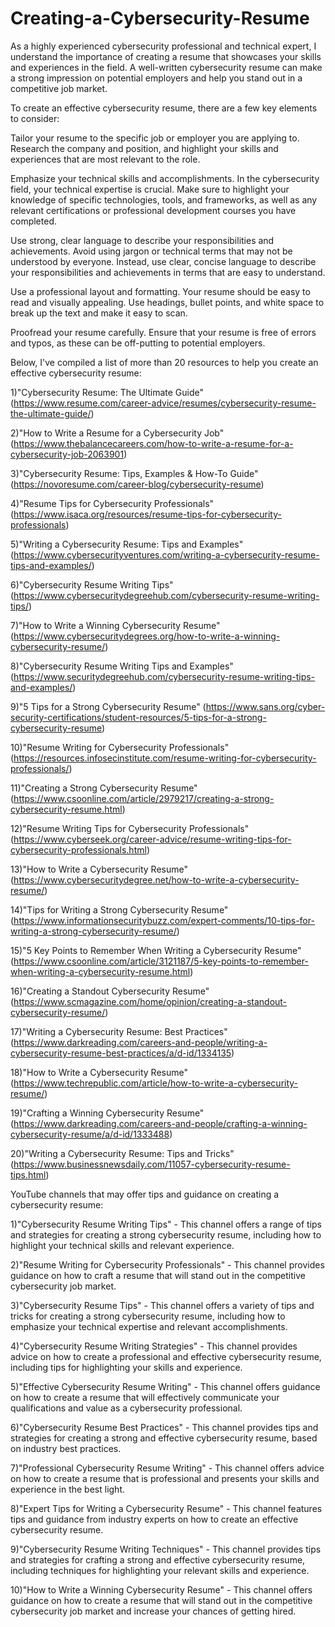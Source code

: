 # Creating-a-Cybersecurity-Resume
As a highly experienced cybersecurity professional and technical expert, I understand the importance of creating a resume that showcases your skills and experiences in the field. A well-written cybersecurity resume can make a strong impression on potential employers and help you stand out in a competitive job market.

To create an effective cybersecurity resume, there are a few key elements to consider:

Tailor your resume to the specific job or employer you are applying to. Research the company and position, and highlight your skills and experiences that are most relevant to the role.

Emphasize your technical skills and accomplishments. In the cybersecurity field, your technical expertise is crucial. Make sure to highlight your knowledge of specific technologies, tools, and frameworks, as well as any relevant certifications or professional development courses you have completed.

Use strong, clear language to describe your responsibilities and achievements. Avoid using jargon or technical terms that may not be understood by everyone. Instead, use clear, concise language to describe your responsibilities and achievements in terms that are easy to understand.

Use a professional layout and formatting. Your resume should be easy to read and visually appealing. Use headings, bullet points, and white space to break up the text and make it easy to scan.

Proofread your resume carefully. Ensure that your resume is free of errors and typos, as these can be off-putting to potential employers.

Below, I've compiled a list of more than 20 resources to help you create an effective cybersecurity resume:

1)"Cybersecurity Resume: The Ultimate Guide" (https://www.resume.com/career-advice/resumes/cybersecurity-resume-the-ultimate-guide/)

2)"How to Write a Resume for a Cybersecurity Job" (https://www.thebalancecareers.com/how-to-write-a-resume-for-a-cybersecurity-job-2063901)

3)"Cybersecurity Resume: Tips, Examples & How-To Guide" (https://novoresume.com/career-blog/cybersecurity-resume)

4)"Resume Tips for Cybersecurity Professionals" (https://www.isaca.org/resources/resume-tips-for-cybersecurity-professionals)

5)"Writing a Cybersecurity Resume: Tips and Examples" (https://www.cybersecurityventures.com/writing-a-cybersecurity-resume-tips-and-examples/)

6)"Cybersecurity Resume Writing Tips" (https://www.cybersecuritydegreehub.com/cybersecurity-resume-writing-tips/)

7)"How to Write a Winning Cybersecurity Resume" (https://www.cybersecuritydegrees.org/how-to-write-a-winning-cybersecurity-resume/)

8)"Cybersecurity Resume Writing Tips and Examples" (https://www.securitydegreehub.com/cybersecurity-resume-writing-tips-and-examples/)

9)"5 Tips for a Strong Cybersecurity Resume" (https://www.sans.org/cyber-security-certifications/student-resources/5-tips-for-a-strong-cybersecurity-resume)

10)"Resume Writing for Cybersecurity Professionals" (https://resources.infosecinstitute.com/resume-writing-for-cybersecurity-professionals/)

11)"Creating a Strong Cybersecurity Resume" (https://www.csoonline.com/article/2979217/creating-a-strong-cybersecurity-resume.html)

12)"Resume Writing Tips for Cybersecurity Professionals" (https://www.cyberseek.org/career-advice/resume-writing-tips-for-cybersecurity-professionals.html)

13)"How to Write a Cybersecurity Resume" (https://www.cybersecuritydegree.net/how-to-write-a-cybersecurity-resume/)

14)"Tips for Writing a Strong Cybersecurity Resume" (https://www.informationsecuritybuzz.com/expert-comments/10-tips-for-writing-a-strong-cybersecurity-resume/)

15)"5 Key Points to Remember When Writing a Cybersecurity Resume" (https://www.csoonline.com/article/3121187/5-key-points-to-remember-when-writing-a-cybersecurity-resume.html)

16)"Creating a Standout Cybersecurity Resume" (https://www.scmagazine.com/home/opinion/creating-a-standout-cybersecurity-resume/)

17)"Writing a Cybersecurity Resume: Best Practices" (https://www.darkreading.com/careers-and-people/writing-a-cybersecurity-resume-best-practices/a/d-id/1334135)

18)"How to Write a Cybersecurity Resume" (https://www.techrepublic.com/article/how-to-write-a-cybersecurity-resume/)

19)"Crafting a Winning Cybersecurity Resume" (https://www.darkreading.com/careers-and-people/crafting-a-winning-cybersecurity-resume/a/d-id/1333488)

20)"Writing a Cybersecurity Resume: Tips and Tricks" (https://www.businessnewsdaily.com/11057-cybersecurity-resume-tips.html)

 YouTube channels that may offer tips and guidance on creating a cybersecurity resume:

1)"Cybersecurity Resume Writing Tips" - This channel offers a range of tips and strategies for creating a strong cybersecurity resume, including how to highlight your technical skills and relevant experience.

2)"Resume Writing for Cybersecurity Professionals" - This channel provides guidance on how to craft a resume that will stand out in the competitive cybersecurity job market.

3)"Cybersecurity Resume Tips" - This channel offers a variety of tips and tricks for creating a strong cybersecurity resume, including how to emphasize your technical expertise and relevant accomplishments.

4)"Cybersecurity Resume Writing Strategies" - This channel provides advice on how to create a professional and effective cybersecurity resume, including tips for highlighting your skills and experience.

5)"Effective Cybersecurity Resume Writing" - This channel offers guidance on how to create a resume that will effectively communicate your qualifications and value as a cybersecurity professional.

6)"Cybersecurity Resume Best Practices" - This channel provides tips and strategies for creating a strong and effective cybersecurity resume, based on industry best practices.

7)"Professional Cybersecurity Resume Writing" - This channel offers advice on how to create a resume that is professional and presents your skills and experience in the best light.

8)"Expert Tips for Writing a Cybersecurity Resume" - This channel features tips and guidance from industry experts on how to create an effective cybersecurity resume.

9)"Cybersecurity Resume Writing Techniques" - This channel provides tips and strategies for crafting a strong and effective cybersecurity resume, including techniques for highlighting your relevant skills and experience.

10)"How to Write a Winning Cybersecurity Resume" - This channel offers guidance on how to create a resume that will stand out in the competitive cybersecurity job market and increase your chances of getting hired.
